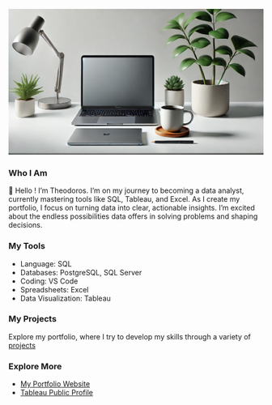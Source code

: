 ![Banner](banner/banner.jpg)
### Who I Am

👋 Hello ! I’m Theodoros. I’m on my journey to becoming a data analyst, currently mastering tools like SQL, Tableau, and Excel. As I create my portfolio, I focus on turning data into clear, actionable insights. I’m excited about the endless possibilities data offers in solving problems and shaping decisions.

### My Tools

- Language: SQL
- Databases: PostgreSQL, SQL Server
- Coding: VS Code
- Spreadsheets: Excel
- Data Visualization: Tableau

### My Projects

Explore my portfolio, where I try to develop my skills through a variety of [projects](https://github.com/theodorosmalezidis/PortfolioNavigator/blob/main/README.md)

### Explore More

- [My Portfolio Website](https://theodorosmalezidis.github.io/)
- [Tableau Public Profile](https://public.tableau.com/app/profile/theodoros.malezidis7413/vizzes)